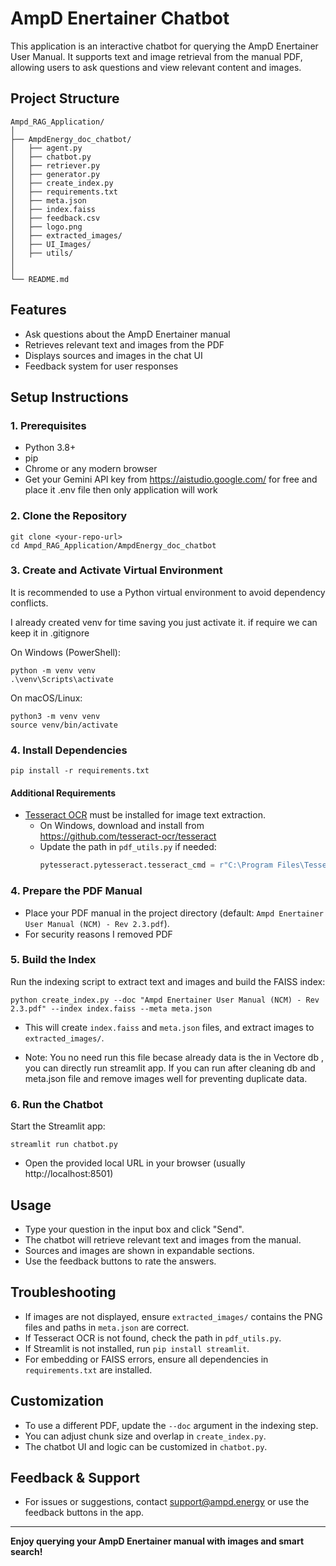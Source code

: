 
# AmpD Enertainer Chatbot

This application is an interactive chatbot for querying the AmpD Enertainer User Manual. It supports text and image retrieval from the manual PDF, allowing users to ask questions and view relevant content and images.

## Project Structure

```
Ampd_RAG_Application/
│
├── AmpdEnergy_doc_chatbot/
│   ├── agent.py
│   ├── chatbot.py
│   ├── retriever.py
│   ├── generator.py
│   ├── create_index.py
│   ├── requirements.txt
│   ├── meta.json
│   ├── index.faiss
│   ├── feedback.csv
│   ├── logo.png
│   ├── extracted_images/
│   ├── UI_Images/
│   ├── utils/
│  
│
└── README.md
```

## Features
- Ask questions about the AmpD Enertainer manual
- Retrieves relevant text and images from the PDF
- Displays sources and images in the chat UI
- Feedback system for user responses

## Setup Instructions

### 1. Prerequisites
- Python 3.8+
- pip
- Chrome or any modern browser
- Get your Gemini API key from  https://aistudio.google.com/ for free and place it .env file
   then only application will work

### 2. Clone the Repository
```
git clone <your-repo-url>
cd Ampd_RAG_Application/AmpdEnergy_doc_chatbot
```


### 3. Create and Activate Virtual Environment
It is recommended to use a Python virtual environment to avoid dependency conflicts.

I already created venv for time saving you just activate it. if require we can keep it in .gitignore

On Windows (PowerShell):
```
python -m venv venv
.\venv\Scripts\activate
```

On macOS/Linux:
```
python3 -m venv venv
source venv/bin/activate
```

### 4. Install Dependencies
```
pip install -r requirements.txt
```

#### Additional Requirements
- [Tesseract OCR](https://github.com/tesseract-ocr/tesseract) must be installed for image text extraction.
    - On Windows, download and install from https://github.com/tesseract-ocr/tesseract
    - Update the path in `pdf_utils.py` if needed:
      ```python
      pytesseract.pytesseract.tesseract_cmd = r"C:\Program Files\Tesseract-OCR\tesseract.exe"
      ```

### 4. Prepare the PDF Manual
- Place your PDF manual in the project directory (default: `Ampd Enertainer User Manual (NCM) - Rev 2.3.pdf`).
- For security reasons I removed PDF 

### 5. Build the Index
Run the indexing script to extract text and images and build the FAISS index:
```
python create_index.py --doc "Ampd Enertainer User Manual (NCM) - Rev 2.3.pdf" --index index.faiss --meta meta.json
```
- This will create `index.faiss` and `meta.json` files, and extract images to `extracted_images/`.

- Note: You no need run this file becase already data is the in Vectore db , you can directly run streamlit app. If you can run after cleaning db and meta.json file and remove images well for preventing duplicate data.

### 6. Run the Chatbot
Start the Streamlit app:
```
streamlit run chatbot.py
```
- Open the provided local URL in your browser (usually http://localhost:8501)

## Usage
- Type your question in the input box and click "Send".
- The chatbot will retrieve relevant text and images from the manual.
- Sources and images are shown in expandable sections.
- Use the feedback buttons to rate the answers.

## Troubleshooting
- If images are not displayed, ensure `extracted_images/` contains the PNG files and paths in `meta.json` are correct.
- If Tesseract OCR is not found, check the path in `pdf_utils.py`.
- If Streamlit is not installed, run `pip install streamlit`.
- For embedding or FAISS errors, ensure all dependencies in `requirements.txt` are installed.

## Customization
- To use a different PDF, update the `--doc` argument in the indexing step.
- You can adjust chunk size and overlap in `create_index.py`.
- The chatbot UI and logic can be customized in `chatbot.py`.

## Feedback & Support
- For issues or suggestions, contact support@ampd.energy or use the feedback buttons in the app.

---

**Enjoy querying your AmpD Enertainer manual with images and smart search!**
